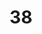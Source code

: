 ---
title: "38"
imageurl: "../src/content/thumbnail/38.webp"
dwnurl: "https://imgs1.thamizhnation.org/38.jpg"
tags: ['thalaivar']
---